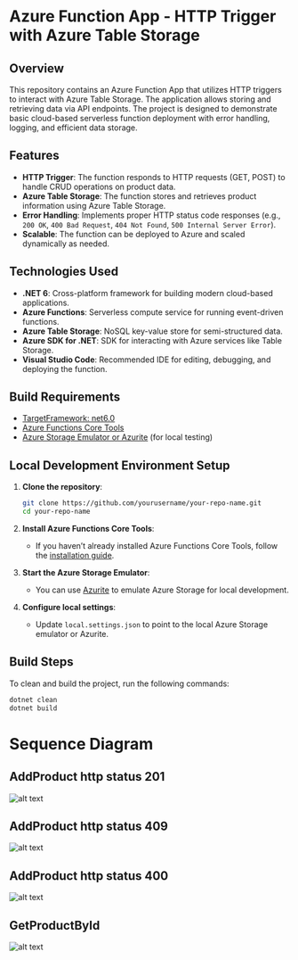 # Azure Function App - HTTP Trigger with Azure Table Storage

## Overview

This repository contains an Azure Function App that utilizes HTTP triggers to interact with Azure Table Storage. The application allows storing and retrieving data via API endpoints. The project is designed to demonstrate basic cloud-based serverless function deployment with error handling, logging, and efficient data storage.

## Features

- **HTTP Trigger**: The function responds to HTTP requests (GET, POST) to handle CRUD operations on product data.
- **Azure Table Storage**: The function stores and retrieves product information using Azure Table Storage.
- **Error Handling**: Implements proper HTTP status code responses (e.g., `200 OK`, `400 Bad Request`, `404 Not Found`, `500 Internal Server Error`).
- **Scalable**: The function can be deployed to Azure and scaled dynamically as needed.
  
## Technologies Used

- **.NET 6**: Cross-platform framework for building modern cloud-based applications.
- **Azure Functions**: Serverless compute service for running event-driven functions.
- **Azure Table Storage**: NoSQL key-value store for semi-structured data.
- **Azure SDK for .NET**: SDK for interacting with Azure services like Table Storage.
- **Visual Studio Code**: Recommended IDE for editing, debugging, and deploying the function.

## Build Requirements

- [TargetFramework: net6.0](https://dotnet.microsoft.com/en-us/download/dotnet/6.0)
- [Azure Functions Core Tools](https://docs.microsoft.com/en-us/azure/azure-functions/functions-run-local)
- [Azure Storage Emulator or Azurite](https://docs.microsoft.com/en-us/azure/storage/common/storage-use-azurite?tabs=visual-studio) (for local testing)

## Local Development Environment Setup

1. **Clone the repository**:
    ```bash
    git clone https://github.com/yourusername/your-repo-name.git
    cd your-repo-name
    ```

2. **Install Azure Functions Core Tools**:
    - If you haven’t already installed Azure Functions Core Tools, follow the [installation guide](https://docs.microsoft.com/en-us/azure/azure-functions/functions-run-local).

3. **Start the Azure Storage Emulator**:
    - You can use [Azurite](https://docs.microsoft.com/en-us/azure/storage/common/storage-use-azurite?tabs=visual-studio) to emulate Azure Storage for local development.

4. **Configure local settings**:
    - Update `local.settings.json` to point to the local Azure Storage emulator or Azurite.

## Build Steps

To clean and build the project, run the following commands:

```bash
dotnet clean
dotnet build
```


# Sequence Diagram
## AddProduct http status 201
![alt text](documentation\Addproduct-201.png)

## AddProduct http status 409
![alt text](documentation\Addproduct-409.png)

## AddProduct http status 400
![alt text](documentation\Addproduct-400.png)

## GetProductById
![alt text](documentation\GetProductById.png)